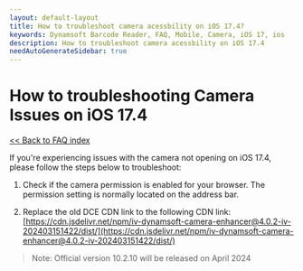 ```yaml
---
layout: default-layout
title: How to troubleshoot camera acessbility on iOS 17.4?
keywords: Dynamsoft Barcode Reader, FAQ, Mobile, Camera, iOS 17, ios
description: How to troubleshoot camera acessbility on iOS 17.4
needAutoGenerateSidebar: true
---
```


# How to troubleshooting Camera Issues on iOS 17.4

[<< Back to FAQ index](index.md)

If you're experiencing issues with the camera not opening on iOS 17.4, please follow the steps below to troubleshoot:

1. Check if the camera permission is enabled for your browser. The permission setting is normally located on the address bar.

2. Replace the old DCE CDN link to the following CDN link: [https://cdn.jsdelivr.net/npm/iv-dynamsoft-camera-enhancer@4.0.2-iv-202403151422/dist/](https://cdn.jsdelivr.net/npm/iv-dynamsoft-camera-enhancer@4.0.2-iv-202403151422/dist/)

> Note:
> Official version 10.2.10 will be released on April 2024
